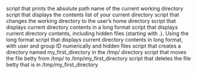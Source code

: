 script that prints the absolute path name of the current working directory
script that displays the contents list of your current directory
script that changes the working directory to the user’s home directory
script that displays current directory contents in a long format
script that displays current directory contents, including hidden files (starting with .). Using the long format
script that displays current directory contents in long format, with user and group ID numerically and hidden files
script that creates a directory named my_first_directory in the /tmp/ directory
script that moves the file betty from /tmp/ to /tmp/my_first_directory
script that deletes the file betty that is in /tmp/my_first_directory

